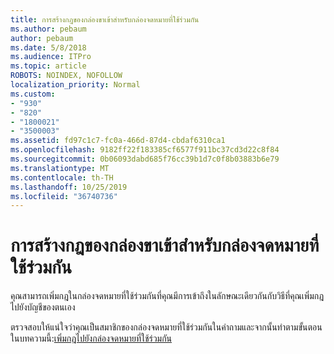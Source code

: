 ```yaml
---
title: การสร้างกฎของกล่องขาเข้าสำหรับกล่องจดหมายที่ใช้ร่วมกัน
ms.author: pebaum
author: pebaum
ms.date: 5/8/2018
ms.audience: ITPro
ms.topic: article
ROBOTS: NOINDEX, NOFOLLOW
localization_priority: Normal
ms.custom:
- "930"
- "820"
- "1800021"
- "3500003"
ms.assetid: fd97c1c7-fc0a-466d-87d4-cbdaf6310ca1
ms.openlocfilehash: 9182ff22f183385cf6577f911bc37cd3d22c8f84
ms.sourcegitcommit: 0b06093dabd685f76cc39b1d7c0f8b03883b6e79
ms.translationtype: MT
ms.contentlocale: th-TH
ms.lasthandoff: 10/25/2019
ms.locfileid: "36740736"
---
```

# <a name="creating-inbox-rules-for-shared-mailboxes"></a>การสร้างกฎของกล่องขาเข้าสำหรับกล่องจดหมายที่ใช้ร่วมกัน

คุณสามารถเพิ่มกฎในกล่องจดหมายที่ใช้ร่วมกันที่คุณมีการเข้าถึงในลักษณะเดียวกันกับวิธีที่คุณเพิ่มกฎไปยังบัญชีของตนเอง
  
ตรวจสอบให้แน่ใจว่าคุณเป็นสมาชิกของกล่องจดหมายที่ใช้ร่วมกันในคำถามและจากนั้นทำตามขั้นตอนในบทความนี้:[เพิ่มกฎไปยังกล่องจดหมายที่ใช้ร่วมกัน](https://support.office.com/article/b0963400-2a51-4c64-afc7-b816d737d164)
  